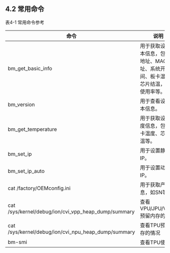 ## 4.2 常用命令

表4-1 常用命令参考

| **命令** | **说明** |
| --- | --- |
| bm_get_basic_info | 用于获取设备基本信息，包括IP地址、MAC地址、系统开机时间、板卡温度、芯片结温，NPU使用率等。 |
| bm_version | 用于查看设备版本信息。 |
| bm_get_temperature | 用于获取设备温度信息，包括板卡温度、芯片结温等。 |
| bm_set_ip | 用于设置静态IP。 |
| bm_set_ip_auto | 用于设置动态IP。 |
| cat /factory/OEMconfig.ini | 用于获取产品信息，如SN等 |
| cat /sys/kernel/debug/ion/cvi_vpp_heap_dump/summary | 查看VPU/JPU/VPSS预留内存的情况 |
| cat /sys/kernel/debug/ion/cvi_npu_heap_dump/summary | 查看TPU预留内存的情况 |
| bm-smi | 查看TPU使用率 |
